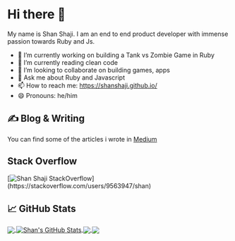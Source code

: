 # Hi there 👋

My name is Shan Shaji. I am an end to end product developer with immense passion towards Ruby and Js.

- 🔭 I’m currently working on building a Tank vs Zombie Game in Ruby
- 🌱 I’m currently reading clean code
- 👯 I’m looking to collaborate on building games, apps
- 💬 Ask me about Ruby and Javascript
- 📫 How to reach me: https://shanshaji.github.io/
- 😄 Pronouns: he/him

## &#x270d; Blog & Writing

You can find some of the articles i wrote in [Medium](https://shanshaji.medium.com)

## Stack Overflow
[![Shan Shaji StackOverflow](https://github-readme-stackoverflow.vercel.app/?userID=9563947&theme=dark&show_icons=true&line_height=27&count_private=true&title_color=ffffff&text_color=c9cacc&icon_color=2bbc8a&bg_color=1d1f21")](https://stackoverflow.com/users/9563947/shan)

## &#x1f4c8; GitHub Stats

<a href="https://github.com/shanshaji/shanshaji">
  <img align="center" src="https://github-readme-stats.vercel.app/api/top-langs/?username=shanshaji&hide=java,html,tex&title_color=ffffff&text_color=c9cacc&icon_color=2bbc8a&bg_color=1d1f21&langs_count=3" />
</a>
<a href="https://github.com/shanshaji/shanshaji">
  <img align="center" src="https://github-readme-stats.vercel.app/api?username=shanshaji&show_icons=true&line_height=27&count_private=true&title_color=ffffff&text_color=c9cacc&icon_color=2bbc8a&bg_color=1d1f21" alt="Shan's GitHub Stats" />
</a>

<a href="https://github.com/shanshaji/table-boy">
  <img align="center" src="https://github-readme-stats.vercel.app/api/pin/?username=shanshaji&repo=table-boy&title_color=3B83EC&text_color=c9cacc&icon_color=2bbc8a&bg_color=1d1f21" />
</a>


<a href="https://github.com/shanshaji/Tank-Vs-Zombie-Game-Ruby">
  <img align="center" src="https://github-readme-stats.vercel.app/api/pin/?username=shanshaji&repo=Tank-Vs-Zombie-Game-Ruby&title_color=3B83EC&text_color=c9cacc&icon_color=2bbc8a&bg_color=1d1f21" />
</a>    
